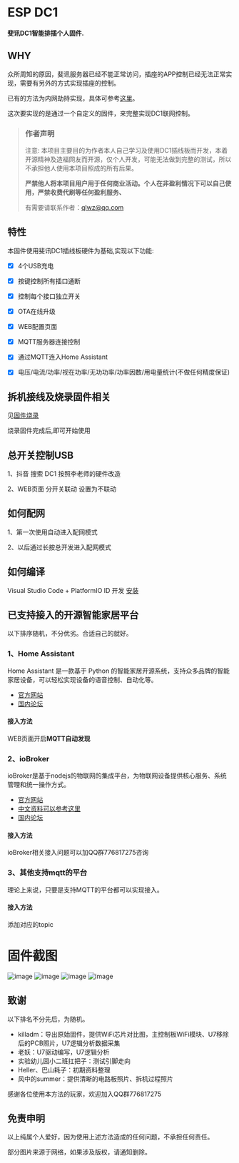 # ESP DC1
**斐讯DC1智能排插个人固件.**

## WHY
众所周知的原因，斐讯服务器已经不能正常访问，插座的APP控制已经无法正常实现，需要有另外的方式实现插座的控制。

已有的方法为内网劫持实现，具体可参考[这里](https://bbs.hassbian.com/thread-5637-1-1.html)。

这次要实现的是通过一个自定义的固件，来完整实现DC1联网控制。

> ### 作者声明
>
> 注意: 本项目主要目的为作者本人自己学习及使用DC1插线板而开发，本着开源精神及造福网友而开源，仅个人开发，可能无法做到完整的测试，所以不承担他人使用本项目照成的所有后果。
>
> **严禁他人将本项目用户用于任何商业活动。个人在非盈利情况下可以自己使用，严禁收费代刷等任何盈利服务、**
> 
> 有需要请联系作者：qlwz@qq.com


## 特性

本固件使用斐讯DC1插线板硬件为基础,实现以下功能:

- [x] 4个USB充电
- [x] 按键控制所有插口通断
- [x] 控制每个接口独立开关
- [x] OTA在线升级
- [x] WEB配置页面
- [x] MQTT服务器连接控制
- [x] 通过MQTT连入Home Assistant
- [x] 电压/电流/功率/视在功率/无功功率/功率因数/用电量统计(不做任何精度保证)


## 拆机接线及烧录固件相关

见[固件烧录](固件烧录.md)

烧录固件完成后,即可开始使用

## 总开关控制USB

1、抖音 搜索 DC1 按照李老师的硬件改造

2、WEB页面 分开关联动 设置为不联动

## 如何配网

1、第一次使用自动进入配网模式

2、以后通过长按总开发进入配网模式

## 如何编译
Visual Studio Code + PlatformIO ID 开发  [安装](https://www.jianshu.com/p/c36f8be8c87f)

## 已支持接入的开源智能家居平台
以下排序随机，不分优劣。合适自己的就好。

### 1、Home Assistant
Home Assistant 是一款基于 Python 的智能家居开源系统，支持众多品牌的智能家居设备，可以轻松实现设备的语音控制、自动化等。
- [官方网站](https://www.home-assistant.io/)
- [国内论坛](https://bbs.hassbian.com/)

#### 接入方法
WEB页面开启**MQTT自动发现**  

### 2、ioBroker
ioBroker是基于nodejs的物联网的集成平台，为物联网设备提供核心服务、系统管理和统一操作方式。
- [官方网站](http://www.iobroker.net)
- [中文资料可以参考这里](https://doc.iobroker.cn/#/_zh-cn/)
- [国内论坛](https://bbs.iobroker.cn)
#### 接入方法
ioBroker相关接入问题可以加QQ群776817275咨询

### 3、其他支持mqtt的平台
理论上来说，只要是支持MQTT的平台都可以实现接入。

#### 接入方法
添加对应的topic

# 固件截图

![image](file/images/tab1.png)
![image](file/images/tab2.png)
![image](file/images/tab3.png)
![image](file/images/tab4.png)

## 致谢
以下排名不分先后，为随机。
- killadm：导出原始固件，提供WiFi芯片对比图，主控制板WiFi模块、U7移除后的PCB照片，U7逻辑分析数据采集
- 老妖：U7驱动编写，U7逻辑分析
- 实验幼儿园小二班扛把子：测试引脚走向
- Heller、巴山耗子：初期资料整理
- 风中的summer：提供清晰的电路板照片、拆机过程照片

感谢各位使用本方法的玩家，欢迎加入QQ群776817275

## 免责申明
以上纯属个人爱好，因为使用上述方法造成的任何问题，不承担任何责任。

部分图片来源于网络，如果涉及版权，请通知删除。
